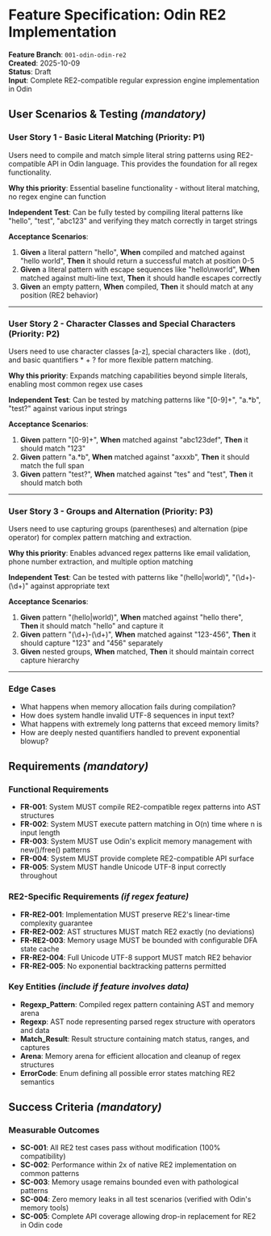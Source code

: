 # Feature Specification: Odin RE2 Implementation

**Feature Branch**: `001-odin-odin-re2`  
**Created**: 2025-10-09  
**Status**: Draft  
**Input**: Complete RE2-compatible regular expression engine implementation in Odin

## User Scenarios & Testing *(mandatory)*

### User Story 1 - Basic Literal Matching (Priority: P1)

Users need to compile and match simple literal string patterns using RE2-compatible API in Odin language. This provides the foundation for all regex functionality.

**Why this priority**: Essential baseline functionality - without literal matching, no regex engine can function

**Independent Test**: Can be fully tested by compiling literal patterns like "hello", "test", "abc123" and verifying they match correctly in target strings

**Acceptance Scenarios**:

1. **Given** a literal pattern "hello", **When** compiled and matched against "hello world", **Then** it should return a successful match at position 0-5
2. **Given** a literal pattern with escape sequences like "hello\nworld", **When** matched against multi-line text, **Then** it should handle escapes correctly
3. **Given** an empty pattern, **When** compiled, **Then** it should match at any position (RE2 behavior)

---

### User Story 2 - Character Classes and Special Characters (Priority: P2)

Users need to use character classes [a-z], special characters like . (dot), and basic quantifiers * + ? for more flexible pattern matching.

**Why this priority**: Expands matching capabilities beyond simple literals, enabling most common regex use cases

**Independent Test**: Can be tested by matching patterns like "[0-9]+", "a.*b", "test?" against various input strings

**Acceptance Scenarios**:

1. **Given** pattern "[0-9]+", **When** matched against "abc123def", **Then** it should match "123"
2. **Given** pattern "a.*b", **When** matched against "axxxb", **Then** it should match the full span
3. **Given** pattern "test?", **When** matched against "tes" and "test", **Then** it should match both

---

### User Story 3 - Groups and Alternation (Priority: P3)

Users need to use capturing groups (parentheses) and alternation (pipe operator) for complex pattern matching and extraction.

**Why this priority**: Enables advanced regex patterns like email validation, phone number extraction, and multiple option matching

**Independent Test**: Can be tested with patterns like "(hello|world)", "(\d+)-(\d+)" against appropriate text

**Acceptance Scenarios**:

1. **Given** pattern "(hello|world)", **When** matched against "hello there", **Then** it should match "hello" and capture it
2. **Given** pattern "(\d+)-(\d+)", **When** matched against "123-456", **Then** it should capture "123" and "456" separately
3. **Given** nested groups, **When** matched, **Then** it should maintain correct capture hierarchy

---

### Edge Cases

- What happens when memory allocation fails during compilation?
- How does system handle invalid UTF-8 sequences in input text?
- What happens with extremely long patterns that exceed memory limits?
- How are deeply nested quantifiers handled to prevent exponential blowup?

## Requirements *(mandatory)*

### Functional Requirements

- **FR-001**: System MUST compile RE2-compatible regex patterns into AST structures
- **FR-002**: System MUST execute pattern matching in O(n) time where n is input length  
- **FR-003**: System MUST use Odin's explicit memory management with new()/free() patterns
- **FR-004**: System MUST provide complete RE2-compatible API surface
- **FR-005**: System MUST handle Unicode UTF-8 input correctly throughout

### RE2-Specific Requirements *(if regex feature)*

- **FR-RE2-001**: Implementation MUST preserve RE2's linear-time complexity guarantee
- **FR-RE2-002**: AST structures MUST match RE2 exactly (no deviations)
- **FR-RE2-003**: Memory usage MUST be bounded with configurable DFA state cache
- **FR-RE2-004**: Full Unicode UTF-8 support MUST match RE2 behavior
- **FR-RE2-005**: No exponential backtracking patterns permitted

### Key Entities *(include if feature involves data)*

- **Regexp_Pattern**: Compiled regex pattern containing AST and memory arena
- **Regexp**: AST node representing parsed regex structure with operators and data
- **Match_Result**: Result structure containing match status, ranges, and captures
- **Arena**: Memory arena for efficient allocation and cleanup of regex structures
- **ErrorCode**: Enum defining all possible error states matching RE2 semantics

## Success Criteria *(mandatory)*

### Measurable Outcomes

- **SC-001**: All RE2 test cases pass without modification (100% compatibility)
- **SC-002**: Performance within 2x of native RE2 implementation on common patterns
- **SC-003**: Memory usage remains bounded even with pathological patterns
- **SC-004**: Zero memory leaks in all test scenarios (verified with Odin's memory tools)
- **SC-005**: Complete API coverage allowing drop-in replacement for RE2 in Odin code